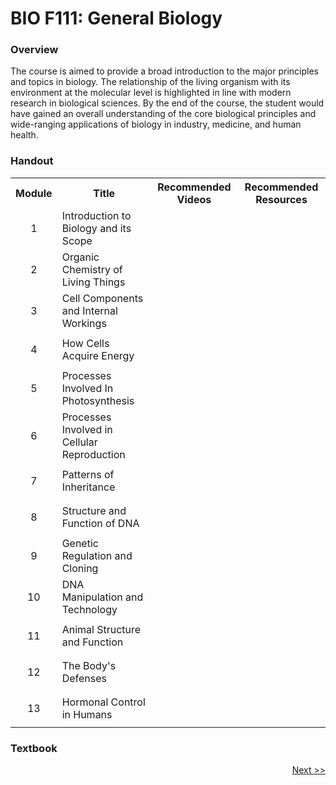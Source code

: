 # BIO F111: General Biology
### Overview
<p align = 'justified'> The course is aimed to provide a broad introduction to the major principles and topics in biology. The relationship of the living organism with its environment
  at the molecular level is highlighted in line with modern research in biological sciences. By the end of the course, the student would have gained an overall understanding
  of the core biological principles and wide-ranging applications of biology in industry, medicine, and human health. </p>

### Handout
<table>
  <tr>
    <th>Module</th>
    <th>Title</th>
    <th>Recommended Videos</th>
    <th>Recommended Resources</th>
  </tr>
  <tr>
    <td><p align='center'>1</p></td>
    <td>Introduction to Biology and its Scope</td>
  </tr>
  <tr>
    <td><p align='center'>2</p></td>
    <td>Organic Chemistry of Living Things</td>
  </tr>
  <tr>
    <td><p align='center'>3</p></td>
    <td>Cell Components and Internal Workings</td>
  </tr>
  <tr>
    <td><p align='center'>4</p></td>
    <td>How Cells Acquire Energy</td>
  </tr>
  <tr>
    <td><p align='center'>5</p></td>
    <td>Processes Involved In Photosynthesis</td>
  </tr>
  <tr>
    <td><p align='center'>6</p></td>
    <td>Processes Involved in Cellular Reproduction</td>
  </tr>
  <tr>
    <td><p align='center'>7</p></td>
    <td>Patterns of Inheritance</td>
  </tr>
  <tr>
    <td><p align='center'>8</p></td>
    <td>Structure and Function of DNA</td>
  </tr>
  <tr>
    <td><p align='center'>9</p></td>
    <td>Genetic Regulation and Cloning</td>
  </tr>
  <tr>
    <td><p align='center'>10</p></td>
    <td>DNA Manipulation and Technology</td>
  </tr>
  <tr>
    <td><p align='center'>11</p></td>
    <td>Animal Structure and Function</td>
  </tr>
  <tr>
    <td><p align='center'>12</p></td>
    <td>The Body's Defenses</td>
  </tr>
  <tr>
    <td><p align='center'>13</p></td>
    <td>Hormonal Control in Humans</td>
  </tr>
</table>

### Textbook

<p align="right"><a href='BIOT F211.md'>Next >></a></p>
